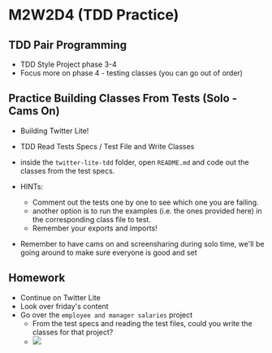 # M2W2D4 (TDD Practice)

## TDD Pair Programming
- TDD Style Project phase 3-4
- Focus more on phase 4 - testing classes (you can go out of order)


## Practice Building Classes From Tests (Solo - Cams On)
- Building Twitter Lite!
- TDD Read Tests Specs / Test File and Write Classes

- inside the `twitter-lite-tdd` folder, open `README.md` and code out the classes from the test specs.

- HINTs: 
  - Comment out the tests one by one to see which one you are failing. 
  - another option is to run the examples (i.e. the ones provided here) in the corresponding class file to test.
  - Remember your exports and imports!

- Remember to have cams on and screensharing during solo time, we'll be going around to make sure everyone is good and set

## Homework
- Continue on Twitter Lite
- Look over friday's content
- Go over the `employee and manager salaries` project
  - From the test specs and reading the test files, could you write the classes for that project?
  - ![](https://i.imgur.com/IV03ER9.png)

